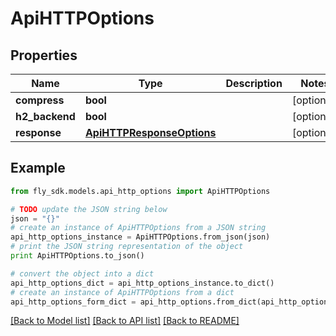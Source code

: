# ApiHTTPOptions


## Properties

Name | Type | Description | Notes
------------ | ------------- | ------------- | -------------
**compress** | **bool** |  | [optional] 
**h2_backend** | **bool** |  | [optional] 
**response** | [**ApiHTTPResponseOptions**](ApiHTTPResponseOptions.md) |  | [optional] 

## Example

```python
from fly_sdk.models.api_http_options import ApiHTTPOptions

# TODO update the JSON string below
json = "{}"
# create an instance of ApiHTTPOptions from a JSON string
api_http_options_instance = ApiHTTPOptions.from_json(json)
# print the JSON string representation of the object
print ApiHTTPOptions.to_json()

# convert the object into a dict
api_http_options_dict = api_http_options_instance.to_dict()
# create an instance of ApiHTTPOptions from a dict
api_http_options_form_dict = api_http_options.from_dict(api_http_options_dict)
```
[[Back to Model list]](../README.md#documentation-for-models) [[Back to API list]](../README.md#documentation-for-api-endpoints) [[Back to README]](../README.md)


